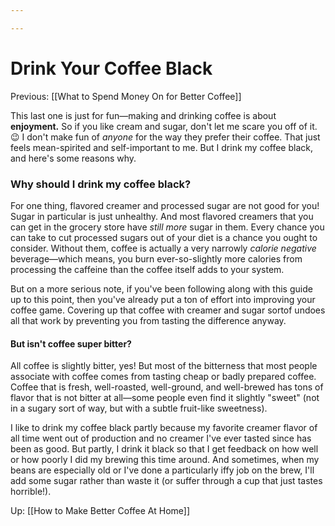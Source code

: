 ```yaml
---

---
```


# Drink Your Coffee Black

Previous: [[What to Spend Money On for Better Coffee]]

This last one is just for fun—making and drinking coffee is about **enjoyment.** So if you like cream and sugar, don't let me scare you off of it. 😉 I don't make fun of *anyone* for the way they prefer their coffee. That just feels mean-spirited and self-important to me. But I drink my coffee black, and here's some reasons why.

### **Why should I drink my coffee black?**

For one thing, flavored creamer and processed sugar are not good for
you! Sugar in particular is just unhealthy. And most flavored creamers
that you can get in the grocery store have *still more* sugar in them.
Every chance you can take to cut processed sugars out of your diet is a
chance you ought to consider. Without them, coffee is actually a very
narrowly *calorie negative* beverage—which means, you burn
ever-so-slightly more calories from processing the caffeine than the
coffee itself adds to your system.

But on a more serious note, if you've been following along with this
guide up to this point, then you've already put a ton of effort into
improving your coffee game. Covering up that coffee with creamer and
sugar sortof undoes all that work by preventing you from tasting the
difference anyway.

#### **But isn't coffee super bitter?**

All coffee is slightly bitter, yes! But most of the bitterness that most
people associate with coffee comes from tasting cheap or badly prepared
coffee. Coffee that is fresh, well-roasted, well-ground, and well-brewed
has tons of flavor that is not bitter at all—some people even find it
slightly "sweet" (not in a sugary sort of way, but with a subtle
fruit-like sweetness).

I like to drink my coffee black partly because my favorite creamer
flavor of all time went out of production and no creamer I've ever
tasted since has been as good. But partly, I drink it black so that I
get feedback on how well or how poorly I did my brewing this time
around. And sometimes, when my beans are especially old or I've done a
particularly iffy job on the brew, I'll add some sugar rather than waste
it (or suffer through a cup that just tastes horrible!).

Up: [[How to Make Better Coffee At Home]]

